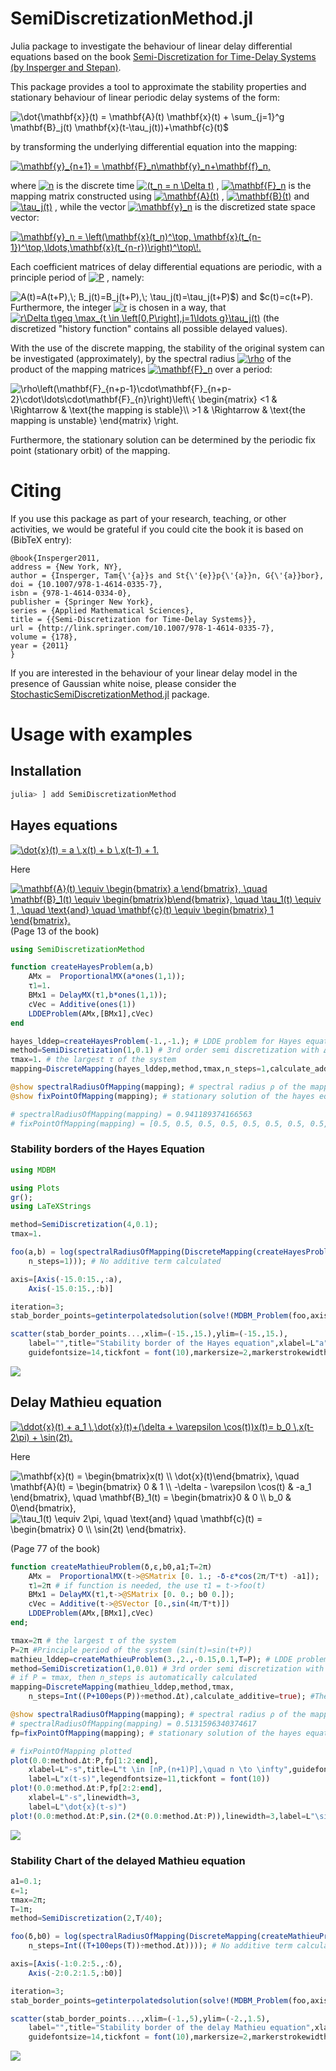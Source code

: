# SemiDiscretizationMethod.jl

Julia package to investigate the behaviour of linear delay differential equations based on the book 
[Semi-Discretization for Time-Delay Systems (by Insperger and Stepan)](http://link.springer.com/10.1007/978-1-4614-0335-7).

This package provides a tool to approximate the stability properties and stationary behaviour of linear periodic delay systems of the form:

<!-- $$\dot{\mathbf{x}}(t) = \mathbf{A}(t) \mathbf{x}(t) + \sum_{j=1}^g \mathbf{B}_j(t) \mathbf{x}(t-\tau_j(t))+\mathbf{c}(t)$$ -->

<img src="https://latex.codecogs.com/gif.latex?\dot{\mathbf{x}}(t)&space;=&space;\mathbf{A}(t)&space;\mathbf{x}(t)&space;&plus;&space;\sum_{j=1}^g&space;\mathbf{B}_j(t)&space;\mathbf{x}(t-\tau_j(t))&plus;\mathbf{c}(t)$" title="\dot{\mathbf{x}}(t) = \mathbf{A}(t) \mathbf{x}(t) + \sum_{j=1}^g \mathbf{B}_j(t) \mathbf{x}(t-\tau_j(t))+\mathbf{c}(t)$" />

by transforming the underlying differential equation into the mapping:
<!-- $$\mathbf{y}_{n+1} = \mathbf{F}_n\mathbf{y}_n+\mathbf{f}_n,$$ -->

<a href="https://www.codecogs.com/eqnedit.php?latex=\mathbf{y}_{n&plus;1}&space;=&space;\mathbf{F}_n\mathbf{y}_n&plus;\mathbf{f}_n," target="_blank"><img src="https://latex.codecogs.com/gif.latex?\mathbf{y}_{n&plus;1}&space;=&space;\mathbf{F}_n\mathbf{y}_n&plus;\mathbf{f}_n," title="\mathbf{y}_{n+1} = \mathbf{F}_n\mathbf{y}_n+\mathbf{f}_n," /></a>

where <!-- $n$ -->
<a href="https://www.codecogs.com/eqnedit.php?latex=n" target="_blank"><img src="https://latex.codecogs.com/gif.latex?n" title="n" /></a>
is the discrete time <!-- ($t_n = n \Delta t$) -->
<a href="https://www.codecogs.com/eqnedit.php?latex=(t_n&space;=&space;n&space;\Delta&space;t)" target="_blank"><img src="https://latex.codecogs.com/gif.latex?(t_n&space;=&space;n&space;\Delta&space;t)" title="(t_n = n \Delta t)" /></a>
, <!-- $\mathbf{F}_n$ -->
<a href="https://www.codecogs.com/eqnedit.php?latex=\mathbf{F}_n" target="_blank"><img src="https://latex.codecogs.com/gif.latex?\mathbf{F}_n" title="\mathbf{F}_n" /></a>
 is the mapping matrix constructed using <!-- $\mathbf{A}(t)$ -->
<a href="https://www.codecogs.com/eqnedit.php?latex=\mathbf{A}(t)" target="_blank"><img src="https://latex.codecogs.com/gif.latex?\mathbf{A}(t)" title="\mathbf{A}(t)" /></a>
, <!-- $\mathbf{B}(t)$ -->
<a href="https://www.codecogs.com/eqnedit.php?latex=\mathbf{B}(t)" target="_blank"><img src="https://latex.codecogs.com/gif.latex?\mathbf{B}(t)" title="\mathbf{B}(t)" /></a>
and <!-- $\tau_j(t)$ -->
<a href="https://www.codecogs.com/eqnedit.php?latex=\tau_j(t)" target="_blank"><img src="https://latex.codecogs.com/gif.latex?\tau_j(t)" title="\tau_j(t)" /></a>
, while the vector <!-- $\mathbf{y}_n$ -->
<a href="https://www.codecogs.com/eqnedit.php?latex=\mathbf{y}_n" target="_blank"><img src="https://latex.codecogs.com/gif.latex?\mathbf{y}_n" title="\mathbf{y}_n" /></a>
is the discretized state space vector:

<!-- $$ \mathbf{y}_n = \left(\mathbf{x}(t_n)^\top, \mathbf{x}(t_{n-1})^\top,\ldots,\mathbf{x}(t_{n-r})\right)^\top\!.$$ -->
<a href="https://www.codecogs.com/eqnedit.php?latex=\mathbf{y}_n&space;=&space;\left(\mathbf{x}(t_n)^\top,&space;\mathbf{x}(t_{n-1})^\top,\ldots,\mathbf{x}(t_{n-r})\right)^\top\!." target="_blank"><img src="https://latex.codecogs.com/gif.latex?\mathbf{y}_n&space;=&space;\left(\mathbf{x}(t_n)^\top,&space;\mathbf{x}(t_{n-1})^\top,\ldots,\mathbf{x}(t_{n-r})\right)^\top\!." title="\mathbf{y}_n = \left(\mathbf{x}(t_n)^\top, \mathbf{x}(t_{n-1})^\top,\ldots,\mathbf{x}(t_{n-r})\right)^\top\!." /></a>

Each coefficient matrices of delay differential equations are periodic, with a principle period of <!-- $P$ -->
<a href="https://www.codecogs.com/eqnedit.php?latex=P" target="_blank"><img src="https://latex.codecogs.com/gif.latex?P" title="P" /></a>
, namely:
<!-- $A(t)=A(t+P),\; B_j(t)=B_j(t+P),\; \tau_j(t)=\tau_j(t+P)$) and $c(t)=c(t+P)$ -->
<img src="https://latex.codecogs.com/gif.latex?A(t)=A(t&plus;P),\;&space;B_j(t)=B_j(t&plus;P),\;&space;\tau_j(t)=\tau_j(t&plus;P)$)&space;and&space;$c(t)=c(t&plus;P)." title="A(t)=A(t+P),\; B_j(t)=B_j(t+P),\; \tau_j(t)=\tau_j(t+P)$) and $c(t)=c(t+P)." />
Furthermore, the integer <!-- $r$ -->
<a href="https://www.codecogs.com/eqnedit.php?latex=r" target="_blank"><img src="https://latex.codecogs.com/gif.latex?r" title="r" /></a>
is chosen in a way, that <!-- $r\Delta t\geq \max_{t \in \left[0,P\right],j=1\ldots g}\tau_j(t)$ -->
<a href="https://www.codecogs.com/eqnedit.php?latex=\inline&space;r\Delta&space;t\geq&space;\max_{t&space;\in&space;\left[0,P\right],j=1\ldots&space;g}\tau_j(t)" target="_blank"><img src="https://latex.codecogs.com/gif.latex?\inline&space;r\Delta&space;t\geq&space;\max_{t&space;\in&space;\left[0,P\right],j=1\ldots&space;g}\tau_j(t)" title="r\Delta t\geq \max_{t \in \left[0,P\right],j=1\ldots g}\tau_j(t)" /></a>
 (the discretized "history function" contains all possible delayed values).  

With the use of the discrete mapping, the stability of the original system can be investigated (approximately), by the spectral radius <!-- $\rho$ -->
<a href="https://www.codecogs.com/eqnedit.php?latex=\rho" target="_blank"><img src="https://latex.codecogs.com/gif.latex?\rho" title="\rho" /></a>
 of the product of the mapping matrices <!-- $\mathbf{F}_n$ -->
<a href="https://www.codecogs.com/eqnedit.php?latex=\mathbf{F}_n" target="_blank"><img src="https://latex.codecogs.com/gif.latex?\mathbf{F}_n" title="\mathbf{F}_n" /></a>
 over a period:

<!-- $$\rho\left(\prod_{i=0}^{p-1}\mathbf{F}_{n+i}\right)\left\{
    \begin{matrix}
    <1 & \Rightarrow & \text{the mapping is stable}\\
    >1 & \Rightarrow & \text{the mapping is unstable}
    \end{matrix}
    \right.$$ -->
<img src="https://latex.codecogs.com/gif.latex?\rho\left(\mathbf{F}_{n&plus;p-1}\cdot\mathbf{F}_{n&plus;p-2}\cdot\ldots\cdot\mathbf{F}_{n}\right)\left\{&space;\begin{matrix}&space;<1&space;&&space;\Rightarrow&space;&&space;\text{the&space;mapping&space;is&space;stable}\\&space;>1&space;&&space;\Rightarrow&space;&&space;\text{the&space;mapping&space;is&space;unstable}&space;\end{matrix}&space;\right." title="\rho\left(\mathbf{F}_{n+p-1}\cdot\mathbf{F}_{n+p-2}\cdot\ldots\cdot\mathbf{F}_{n}\right)\left\{ \begin{matrix} <1 & \Rightarrow & \text{the mapping is stable}\\ >1 & \Rightarrow & \text{the mapping is unstable} \end{matrix} \right." />

Furthermore, the stationary solution can be determined by the periodic fix point (stationary orbit) of the mapping.
# Citing

If you use this package as part of your research, teaching, or other activities, we would be grateful if you could cite the book it is based on (BibTeX entry):
```
@book{Insperger2011,
address = {New York, NY},
author = {Insperger, Tam{\'{a}}s and St{\'{e}}p{\'{a}}n, G{\'{a}}bor},
doi = {10.1007/978-1-4614-0335-7},
isbn = {978-1-4614-0334-0},
publisher = {Springer New York},
series = {Applied Mathematical Sciences},
title = {{Semi-Discretization for Time-Delay Systems}},
url = {http://link.springer.com/10.1007/978-1-4614-0335-7},
volume = {178},
year = {2011}
}
```

If you are interested in the behaviour of your linear delay model in the presence of Gaussian white noise, please consider the [StochasticSemiDiscretizationMethod.jl](https://github.com/HTSykora/StochasticSemiDiscretizationMethod.jl) package.

# Usage with examples
## Installation
```julia
julia> ] add SemiDiscretizationMethod
```

## Hayes equations
<!-- $$\dot{x}(t) = a \,x(t) + b \,x(t-1) + 1,$$ -->
<a href="https://www.codecogs.com/eqnedit.php?latex=\dot{x}(t)&space;=&space;a&space;\,x(t)&space;&plus;&space;b&space;\,x(t-1)&space;&plus;&space;1," target="_blank"><img src="https://latex.codecogs.com/gif.latex?\dot{x}(t)&space;=&space;a&space;\,x(t)&space;&plus;&space;b&space;\,x(t-1)&space;&plus;&space;1." title="\dot{x}(t) = a \,x(t) + b \,x(t-1) + 1." /></a>

Here 

<!-- $$ \mathbf{A}(t) \equiv \begin{bmatrix} a \end{bmatrix},
\quad \mathbf{B}_1(t) \equiv \begin{bmatrix}b\end{bmatrix},
\quad \tau_1(t) \equiv 1 , 
\quad \text{and} \quad \mathbf{c}(t) \equiv \begin{bmatrix} 1 \end{bmatrix}.$$ -->
<a href="https://www.codecogs.com/eqnedit.php?latex=\mathbf{A}(t)&space;\equiv&space;\begin{bmatrix}&space;a&space;\end{bmatrix},&space;\quad&space;\mathbf{B}_1(t)&space;\equiv&space;\begin{bmatrix}b\end{bmatrix},&space;\quad&space;\tau_1(t)&space;\equiv&space;1&space;,&space;\quad&space;\text{and}&space;\quad&space;\mathbf{c}(t)&space;\equiv&space;\begin{bmatrix}&space;1&space;\end{bmatrix}" target="_blank"><img src="https://latex.codecogs.com/gif.latex?\mathbf{A}(t)&space;\equiv&space;\begin{bmatrix}&space;a&space;\end{bmatrix},&space;\quad&space;\mathbf{B}_1(t)&space;\equiv&space;\begin{bmatrix}b\end{bmatrix},&space;\quad&space;\tau_1(t)&space;\equiv&space;1&space;,&space;\quad&space;\text{and}&space;\quad&space;\mathbf{c}(t)&space;\equiv&space;\begin{bmatrix}&space;1&space;\end{bmatrix}." title="\mathbf{A}(t) \equiv \begin{bmatrix} a \end{bmatrix}, \quad \mathbf{B}_1(t) \equiv \begin{bmatrix}b\end{bmatrix}, \quad \tau_1(t) \equiv 1 , \quad \text{and} \quad \mathbf{c}(t) \equiv \begin{bmatrix} 1 \end{bmatrix}." /></a>  
(Page 13 of the book)

```julia
using SemiDiscretizationMethod
```

```julia
function createHayesProblem(a,b)
    AMx =  ProportionalMX(a*ones(1,1));
    τ1=1. 
    BMx1 = DelayMX(τ1,b*ones(1,1));
    cVec = Additive(ones(1))
    LDDEProblem(AMx,[BMx1],cVec)
end
```

```julia
hayes_lddep=createHayesProblem(-1.,-1.); # LDDE problem for Hayes equation
method=SemiDiscretization(1,0.1) # 3rd order semi discretization with Δt=0.1
τmax=1. # the largest τ of the system
mapping=DiscreteMapping(hayes_lddep,method,τmax,n_steps=1,calculate_additive=true); #The discrete mapping of the system
```

```julia
@show spectralRadiusOfMapping(mapping); # spectral radius ρ of the mapping matrix (ρ>1 unstable, ρ<1 stable)
@show fixPointOfMapping(mapping); # stationary solution of the hayes equation (equilibrium position)

# spectralRadiusOfMapping(mapping) = 0.941189374166563
# fixPointOfMapping(mapping) = [0.5, 0.5, 0.5, 0.5, 0.5, 0.5, 0.5, 0.5, 0.5, 0.5, 0.5]
```
### Stability borders of the Hayes Equation
```julia
using MDBM

using Plots
gr();
using LaTeXStrings
```
```julia
method=SemiDiscretization(4,0.1);
τmax=1.

foo(a,b) = log(spectralRadiusOfMapping(DiscreteMapping(createHayesProblem(a,b),method,τmax,
    n_steps=1))); # No additive term calculated

axis=[Axis(-15.0:15.,:a),
    Axis(-15.0:15.,:b)]

iteration=3;
stab_border_points=getinterpolatedsolution(solve!(MDBM_Problem(foo,axis),iteration));

scatter(stab_border_points...,xlim=(-15.,15.),ylim=(-15.,15.),
    label="",title="Stability border of the Hayes equation",xlabel=L"a",ylabel=L"b",
    guidefontsize=14,tickfont = font(10),markersize=2,markerstrokewidth=0)
```
![](./assets/HayesStability.png)
## Delay Mathieu equation
<!-- $$\ddot{x}(t) + a_1 \,\dot{x}(t)+(\delta + \varepsilon \cos(t))x(t)= b_0 \,x(t-2\pi) + \sin(2t)$$ -->
<a href="https://www.codecogs.com/eqnedit.php?latex=\ddot{x}(t)&space;&plus;&space;a_1&space;\,\dot{x}(t)&plus;(\delta&space;&plus;&space;\varepsilon&space;\cos(t))x(t)=&space;b_0&space;\,x(t-2\pi)&space;&plus;&space;\sin(2t)" target="_blank"><img src="https://latex.codecogs.com/gif.latex?\ddot{x}(t)&space;&plus;&space;a_1&space;\,\dot{x}(t)&plus;(\delta&space;&plus;&space;\varepsilon&space;\cos(t))x(t)=&space;b_0&space;\,x(t-2\pi)&space;&plus;&space;\sin(2t)." title="\ddot{x}(t) + a_1 \,\dot{x}(t)+(\delta + \varepsilon \cos(t))x(t)= b_0 \,x(t-2\pi) + \sin(2t)." /></a>

Here 
<!-- $$ \mathbf{x}(t) = \begin{bmatrix}x(t) \\ \dot{x}(t)\end{bmatrix}, \quad
\mathbf{A}(t) = \begin{bmatrix} 0 & 1 \\ -\delta - \varepsilon \cos(t) & -a_1 \end{bmatrix},
\quad \mathbf{B}_1(t) = \begin{bmatrix}0 & 0 \\ b_0 & 0\end{bmatrix},
\quad \tau_1(t) \equiv 2\pi, 
\quad \text{and} \quad \mathbf{c}(t) = \begin{bmatrix} 0 \\ \sin(2t) \end{bmatrix}.$$ -->
<img src="https://latex.codecogs.com/gif.latex?\mathbf{x}(t)&space;=&space;\begin{bmatrix}x(t)&space;\\&space;\dot{x}(t)\end{bmatrix},&space;\quad&space;\mathbf{A}(t)&space;=&space;\begin{bmatrix}&space;0&space;&&space;1&space;\\&space;-\delta&space;-&space;\varepsilon&space;\cos(t)&space;&&space;-a_1&space;\end{bmatrix},&space;\quad&space;\mathbf{B}_1(t)&space;=&space;\begin{bmatrix}0&space;&&space;0&space;\\&space;b_0&space;&&space;0\end{bmatrix}," title="\mathbf{x}(t) = \begin{bmatrix}x(t) \\ \dot{x}(t)\end{bmatrix}, \quad \mathbf{A}(t) = \begin{bmatrix} 0 & 1 \\ -\delta - \varepsilon \cos(t) & -a_1 \end{bmatrix}, \quad \mathbf{B}_1(t) = \begin{bmatrix}0 & 0 \\ b_0 & 0\end{bmatrix}," />  
<br>
<img src="https://latex.codecogs.com/gif.latex?\tau_1(t)&space;\equiv&space;2\pi,&space;\quad&space;\text{and}&space;\quad&space;\mathbf{c}(t)&space;=&space;\begin{bmatrix}&space;0&space;\\&space;\sin(2t)&space;\end{bmatrix}." title="\tau_1(t) \equiv 2\pi, \quad \text{and} \quad \mathbf{c}(t) = \begin{bmatrix} 0 \\ \sin(2t) \end{bmatrix}." />

(Page 77 of the book)

```julia
function createMathieuProblem(δ,ε,b0,a1;T=2π)
    AMx =  ProportionalMX(t->@SMatrix [0. 1.; -δ-ε*cos(2π/T*t) -a1]);
    τ1=2π # if function is needed, the use τ1 = t->foo(t)
    BMx1 = DelayMX(τ1,t->@SMatrix [0. 0.; b0 0.]);
    cVec = Additive(t->@SVector [0.,sin(4π/T*t)])
    LDDEProblem(AMx,[BMx1],cVec)
end;
```
```julia
τmax=2π # the largest τ of the system
P=2π #Principle period of the system (sin(t)=sin(t+P)) 
mathieu_lddep=createMathieuProblem(3.,2.,-0.15,0.1,T=P); # LDDE problem for Hayes equation
method=SemiDiscretization(1,0.01) # 3rd order semi discretization with Δt=0.1
# if P = τmax, then n_steps is automatically calculated
mapping=DiscreteMapping(mathieu_lddep,method,τmax,
    n_steps=Int((P+100eps(P))÷method.Δt),calculate_additive=true); #The discrete mapping of the system

@show spectralRadiusOfMapping(mapping); # spectral radius ρ of the mapping matrix (ρ>1 unstable, ρ<1 stable)
# spectralRadiusOfMapping(mapping) = 0.5131596340374617
fp=fixPointOfMapping(mapping); # stationary solution of the hayes equation (equilibrium position)

# fixPointOfMapping plotted
plot(0.0:method.Δt:P,fp[1:2:end],
    xlabel=L"-s",title=L"t \in [nP,(n+1)P],\quad n \to \infty",guidefontsize=14,linewidth=3,
    label=L"x(t-s)",legendfontsize=11,tickfont = font(10))
plot!(0.0:method.Δt:P,fp[2:2:end],
    xlabel=L"-s",linewidth=3,
    label=L"\dot{x}(t-s)")
plot!(0.0:method.Δt:P,sin.(2*(0.0:method.Δt:P)),linewidth=3,label=L"\sin(2t)")
```
![](./assets/MathieuStationary.png)
### Stability Chart of the delayed Mathieu equation
```julia
a1=0.1;
ε=1;
τmax=2π;
T=1π;
method=SemiDiscretization(2,T/40);

foo(δ,b0) = log(spectralRadiusOfMapping(DiscreteMapping(createMathieuProblem(δ,ε,b0,a1,T=T),method,τmax,
    n_steps=Int((T+100eps(T))÷method.Δt)))); # No additive term calculated

axis=[Axis(-1:0.2:5.,:δ),
    Axis(-2:0.2:1.5,:b0)]
```
```julia
iteration=3;
stab_border_points=getinterpolatedsolution(solve!(MDBM_Problem(foo,axis),iteration));

scatter(stab_border_points...,xlim=(-1.,5),ylim=(-2.,1.5),
    label="",title="Stability border of the delay Mathieu equation",xlabel=L"\delta",ylabel=L"b_0",
    guidefontsize=14,tickfont = font(10),markersize=2,markerstrokewidth=0)
```
![](./assets/MathieuStability.png)
